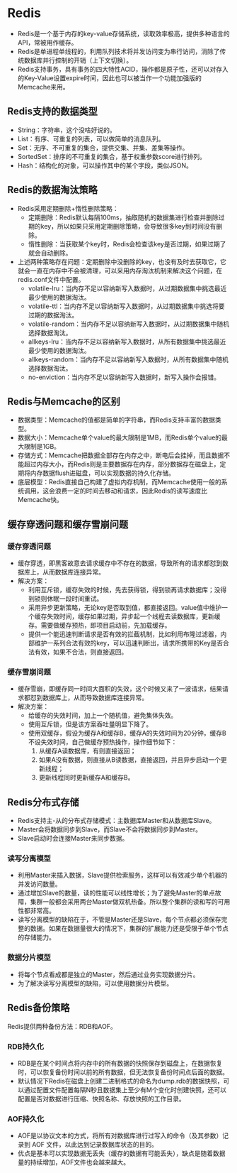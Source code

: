# Redis
* Redis是一个基于内存的key-value存储系统，读取效率极高，提供多种语言的API，常被用作缓存。
* Redis是单进程单线程的，利用队列技术将并发访问变为串行访问，消除了传统数据库并行控制的开销（上下文切换）。
* Redis支持事务，具有事务的四大特性ACID，操作都是原子性，还可以对存入的Key-Value设置expire时间，因此也可以被当作一个功能加强版的Memcache来用。

## Redis支持的数据类型
* String：字符串，这个没啥好说的。
* List：有序、可重复的列表，可以做简单的消息队列。
* Set：无序、不可重复的集合，提供交集、并集、差集等操作。
* SortedSet：排序的不可重复的集合，基于权重参数score进行排列。
* Hash：结构化的对象，可以操作其中的某个字段，类似JSON。

## Redis的数据淘汰策略
* Redis采用定期删除+惰性删除策略：
    * 定期删除：Redis默认每隔100ms，抽取随机的数据集进行检查并删除过期的key，所以如果只采用定期删除策略，会导致很多key到时间没有删除。
    * 惰性删除：当获取某个key时，Redis会检查该key是否过期，如果过期了就会自动删除。
* 上述两种策略存在问题：定期删除中没删除的key，也没有及时去获取它，它就会一直在内存中不会被清理，可以采用内存淘汰机制来解决这个问题，在redis.conf文件中配置。
    * volatile-lru：当内存不足以容纳新写入数据时，从过期数据集中挑选最近最少使用的数据淘汰。
    * volatile-ttl：当内存不足以容纳新写入数据时，从过期数据集中挑选将要过期的数据淘汰。
    * volatile-random：当内存不足以容纳新写入数据时，从过期数据集中随机选择数据淘汰。
    * allkeys-lru：当内存不足以容纳新写入数据时，从所有数据集中挑选最近最少使用的数据淘汰。
    * allkeys-random：当内存不足以容纳新写入数据时，从所有数据集中随机选择数据淘汰。
    * no-enviction：当内存不足以容纳新写入数据时，新写入操作会报错。

## Redis与Memcache的区别
* 数据类型：Memcache的值都是简单的字符串，而Redis支持丰富的数据类型。
* 数据大小：Memcache单个value的最大限制是1MB，而Redis单个value的最大限制是1GB。
* 存储方式：Memcache把数据全部存在内存之中，断电后会挂掉，而且数据不能超过内存大小，而Redis则是主要数据存在内存，部分数据存在磁盘上，定期将内存数据flush进磁盘，可以实现数据的持久化存储。
* 底层模型：Redis直接自己构建了虚拟内存机制，而Memcache使用一般的系统调用，这会浪费一定的时间去移动和请求，因此Redis的读写速度比Memcache快。

## 缓存穿透问题和缓存雪崩问题

### 缓存穿透问题
* 缓存穿透，即黑客故意去请求缓存中不存在的数据，导致所有的请求都怼到数据库上，从而数据库连接异常。
* 解决方案：
    * 利用互斥锁，缓存失效的时候，先去获得锁，得到锁再请求数据库；没得到锁则休眠一段时间重试。
    * 采用异步更新策略，无论key是否取到值，都直接返回。value值中维护一个缓存失效时间，缓存如果过期，异步起一个线程去读数据库，更新缓存。需要做缓存预热，即项目启动前，先加载缓存。
    * 提供一个能迅速判断请求是否有效的拦截机制，比如利用布隆过滤器，内部维护一系列合法有效的key，可以迅速判断出，请求所携带的Key是否合法有效，如果不合法，则直接返回。

### 缓存雪崩问题
* 缓存雪崩，即缓存同一时间大面积的失效，这个时候又来了一波请求，结果请求都怼到数据库上，从而导致数据库连接异常。
* 解决方案：
    * 给缓存的失效时间，加上一个随机值，避免集体失效。
    * 使用互斥锁，但是该方案吞吐量明显下降了。
    * 使用双缓存，假设为缓存A和缓存B，缓存A的失效时间为20分钟，缓存B不设失效时间，自己做缓存预热操作，操作细节如下：
        1. 从缓存A读数据库，有则直接返回；
        2. 如果A没有数据，则直接从B读数据，直接返回，并且异步启动一个更新线程；
        3. 更新线程同时更新缓存A和缓存B。

## Redis分布式存储
* Redis支持主-从的分布式存储模式：主数据库Master和从数据库Slave。
* Master会将数据同步到Slave，而Slave不会将数据同步到Master。
* Slave启动时会连接Master来同步数据。

### 读写分离模型
* 利用Master来插入数据，Slave提供检索服务，这样可以有效减少单个机器的并发访问数量。
* 通过增加Slave的数量，读的性能可以线性增长；为了避免Master的单点故障，集群一般都会采用两台Master做双机热备。所以整个集群的读和写的可用性都非常高。
* 读写分离模型的缺陷在于，不管是Master还是Slave，每个节点都必须保存完整的数据。如果在数据量很大的情况下，集群的扩展能力还是受限于单个节点的存储能力。

### 数据分片模型
* 将每个节点看成都是独立的Master，然后通过业务实现数据分片。
* 为了解决读写分离模型的缺陷，可以使用数据分片模型。

## Redis备份策略
Redis提供两种备份方法：RDB和AOF。

### RDB持久化
* RDB是在某个时间点将内存中的所有数据的快照保存到磁盘上，在数据恢复时，可以恢复备份时间以前的所有数据，但无法恢复备份时间点后面的数据。
* 默认情况下Redis在磁盘上创建二进制格式的命名为dump.rdb的数据快照，可以通过配置文件配置每隔N秒且数据集上至少有M个变化时创建快照，还可以配置是否对数据进行压缩、快照名称、存放快照的工作目录。

### AOF持久化
* AOF是以协议文本的方式，将所有对数据库进行过写入的命令（及其参数）记录到 AOF 文件，以此达到记录数据库状态的目的。
* 优点是基本可以实现数据无丢失（缓存的数据有可能丢失），缺点是随着数据量的持续增加，AOF文件也会越来越大。
